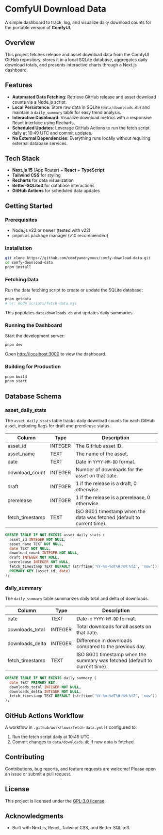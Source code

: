 # ComfyUI Download Data

A simple dashboard to track, log, and visualize daily download counts for the portable version of **ComfyUI**.

## Overview

This project fetches release and asset download data from the ComfyUI GitHub repository, stores it in a local SQLite database, aggregates daily download totals, and presents interactive charts through a Next.js dashboard.

## Features

- **Automated Data Fetching**: Retrieve GitHub release and asset download counts via a Node.js script.
- **Local Persistence**: Store raw data in SQLite (`data/downloads.db`) and maintain a `daily_summary` table for easy trend analysis.
- **Interactive Dashboard**: Visualize download metrics with a responsive React interface using Recharts.
- **Scheduled Updates**: Leverage GitHub Actions to run the fetch script daily at 10:49 UTC and commit updates.
- **No External Dependencies**: Everything runs locally without requiring external database services.

## Tech Stack

- **Next.js 15** (App Router) + **React** + **TypeScript**
- **Tailwind CSS** for styling
- **Recharts** for data visualization
- **Better-SQLite3** for database interactions
- **GitHub Actions** for scheduled data updates

## Getting Started

### Prerequisites

- Node.js v22 or newer (tested with v22)
- pnpm as package manager (v10 recommended)

### Installation

```bash
git clone https://github.com/comfyanonymous/comfy-download-data.git
cd comfy-download-data
pnpm install
```

### Fetching Data

Run the data fetching script to create or update the SQLite database:

```bash
pnpm getdata
# or: node scripts/fetch-data.mjs
```

This populates `data/downloads.db` and updates daily summaries.

### Running the Dashboard

Start the development server:

```bash
pnpm dev
```

Open [http://localhost:3000](http://localhost:3000) to view the dashboard.

### Building for Production

```bash
pnpm build
pnpm start
```

## Database Schema

### asset_daily_stats

The `asset_daily_stats` table tracks daily download counts for each GitHub asset, including flags for draft and prerelease status.

Column | Type | Description
--- | --- | ---
asset_id | INTEGER | The GitHub asset ID.
asset_name | TEXT | The name of the asset.
date | TEXT | Date in `YYYY-MM-DD` format.
download_count | INTEGER | Number of downloads for the asset on that date.
draft | INTEGER | 1 if the release is a draft, 0 otherwise.
prerelease | INTEGER | 1 if the release is a prerelease, 0 otherwise.
fetch_timestamp | TEXT | ISO 8601 timestamp when the data was fetched (default to current time).

```sql
CREATE TABLE IF NOT EXISTS asset_daily_stats (
  asset_id INTEGER NOT NULL,
  asset_name TEXT NOT NULL,
  date TEXT NOT NULL,
  download_count INTEGER NOT NULL,
  draft INTEGER NOT NULL,
  prerelease INTEGER NOT NULL,
  fetch_timestamp TEXT DEFAULT (strftime('%Y-%m-%dT%H:%M:%fZ', 'now')),
  PRIMARY KEY (asset_id, date)
);
```

### daily_summary

The `daily_summary` table summarizes daily total and delta of downloads.

Column | Type | Description
--- | --- | ---
date | TEXT | Date in `YYYY-MM-DD` format.
downloads_total | INTEGER | Total downloads for all assets on that date.
downloads_delta | INTEGER | Difference in downloads compared to the previous day.
fetch_timestamp | TEXT | ISO 8601 timestamp when the summary was fetched (default to current time).

```sql
CREATE TABLE IF NOT EXISTS daily_summary (
  date TEXT PRIMARY KEY,
  downloads_total INTEGER NOT NULL,
  downloads_delta INTEGER NOT NULL,
  fetch_timestamp TEXT DEFAULT (strftime('%Y-%m-%dT%H:%M:%fZ', 'now'))
);
```

## GitHub Actions Workflow

A workflow in `.github/workflows/fetch-data.yml` is configured to:

1. Run the fetch script daily at 10:49 UTC.
2. Commit changes to `data/downloads.db` if new data is fetched.

## Contributing

Contributions, bug reports, and feature requests are welcome! Please open an issue or submit a pull request.

## License

This project is licensed under the [GPL-3.0 license](LICENSE).

## Acknowledgments

- Built with Next.js, React, Tailwind CSS, and Better-SQLite3.
